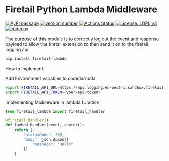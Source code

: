 # Firetail Python Lambda Middleware

[![PyPI package](https://img.shields.io/badge/pip%20install-firetail--lambda-brightgreen)](https://pypi.org/project/firetail-lambda/) [![version number](https://img.shields.io/pypi/v/firetail-lambda?color=green&label=version)](https://github.com/Firetail-io/firetail-py-lambda/releases) [![Actions Status](https://github.com/Firetail-io/firetail-py-lambda/workflows/Test/badge.svg)](https://github.com/Firetail-io/firetail-py-lambda/actions) [![License: LGPL v3](https://img.shields.io/badge/License-LGPL_v3-blue.svg)](https://www.gnu.org/licenses/lgpl-3.0) [![codecov](https://codecov.io/gh/FireTail-io/firetail-py-lambda/branch/main/graph/badge.svg?token=HU206RRZZ4)](https://codecov.io/gh/FireTail-io/firetail-py-lambda)

The purpose of this module is to correctly log out the event and response payload to allow the firetail extension to then send it on to the firetail logging api

```bash
pip install firetail-lambda
```

How to implement

Add Environment variables to code/lambda
```bash
export FIRETAIL_API_URL=https://api.logging.eu-west-1.sandbox.firetail.app/logs/bulk
export FIRETAIL_API_TOKEN=<your-api-token>
```



Implementing Middleware in lambda function
```python
from firetail_lambda import firetail_handler

@firetail_handler()
def lambda_handler(event, context):
    return {
        "statusCode": 200,
        "body": json.dumps({
            "message": "Hello"
        })
    }
```

